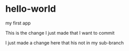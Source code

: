 # hello-world
my first app

This is the change I just made that I want to commit 

I just made a change here that his not in my sub-branch
